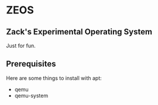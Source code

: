 # ZEOS
## Zack's Experimental Operating System
Just for fun.

## Prerequisites
Here are some things to install with apt:
- qemu
- qemu-system
